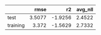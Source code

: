 |          |   rmse |      r2 |   avg_nll |
|:---------|-------:|--------:|----------:|
| test     | 3.5077 | -1.9256 |    2.4522 |
| training | 3.372  | -1.5629 |    2.7332 |